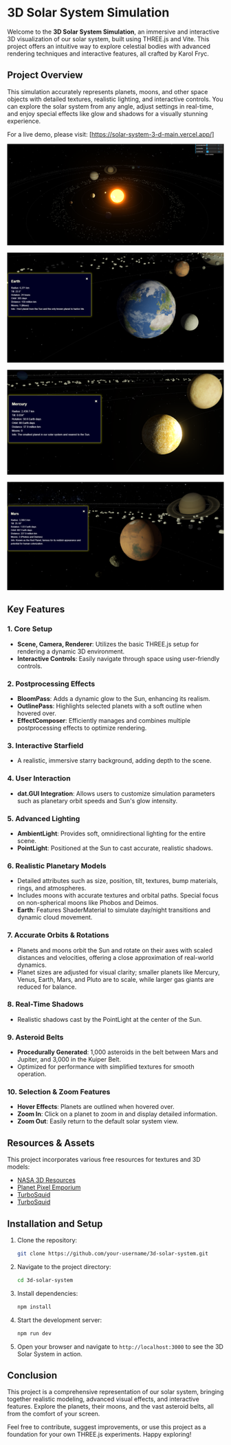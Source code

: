 # 3D Solar System Simulation

Welcome to the **3D Solar System Simulation**, an immersive and interactive 3D visualization of our solar system, built using THREE.js and Vite. This project offers an intuitive way to explore celestial bodies with advanced rendering techniques and interactive features, all crafted by Karol Fryc.

## Project Overview

This simulation accurately represents planets, moons, and other space objects with detailed textures, realistic lighting, and interactive controls. You can explore the solar system from any angle, adjust settings in real-time, and enjoy special effects like glow and shadows for a visually stunning experience.

For a live demo, please visit: [https://solar-system-3-d-main.vercel.app/]

![Solar_System](images/solar_system.png)

![Earth](images/earthnew.png)

![Mercury](images/mercury.png)

![Mars](images/mars.png)

## Key Features

### 1. **Core Setup**
- **Scene, Camera, Renderer**: Utilizes the basic THREE.js setup for rendering a dynamic 3D environment.
- **Interactive Controls**: Easily navigate through space using user-friendly controls.

### 2. **Postprocessing Effects**
- **BloomPass**: Adds a dynamic glow to the Sun, enhancing its realism.
- **OutlinePass**: Highlights selected planets with a soft outline when hovered over.
- **EffectComposer**: Efficiently manages and combines multiple postprocessing effects to optimize rendering.

### 3. **Interactive Starfield**
- A realistic, immersive starry background, adding depth to the scene.

### 4. **User Interaction**
- **dat.GUI Integration**: Allows users to customize simulation parameters such as planetary orbit speeds and Sun's glow intensity.

### 5. **Advanced Lighting**
- **AmbientLight**: Provides soft, omnidirectional lighting for the entire scene.
- **PointLight**: Positioned at the Sun to cast accurate, realistic shadows.

### 6. **Realistic Planetary Models**
- Detailed attributes such as size, position, tilt, textures, bump materials, rings, and atmospheres.
- Includes moons with accurate textures and orbital paths. Special focus on non-spherical moons like Phobos and Deimos.
- **Earth**: Features ShaderMaterial to simulate day/night transitions and dynamic cloud movement.

### 7. **Accurate Orbits & Rotations**
- Planets and moons orbit the Sun and rotate on their axes with scaled distances and velocities, offering a close approximation of real-world dynamics.
- Planet sizes are adjusted for visual clarity; smaller planets like Mercury, Venus, Earth, Mars, and Pluto are to scale, while larger gas giants are reduced for balance.

### 8. **Real-Time Shadows**
- Realistic shadows cast by the PointLight at the center of the Sun.

### 9. **Asteroid Belts**
- **Procedurally Generated**: 1,000 asteroids in the belt between Mars and Jupiter, and 3,000 in the Kuiper Belt.
- Optimized for performance with simplified textures for smooth operation.

### 10. **Selection & Zoom Features**
- **Hover Effects**: Planets are outlined when hovered over.
- **Zoom In**: Click on a planet to zoom in and display detailed information.
- **Zoom Out**: Easily return to the default solar system view.

## Resources & Assets

This project incorporates various free resources for textures and 3D models:
- [NASA 3D Resources](https://nasa3d.arc.nasa.gov/images)
- [Planet Pixel Emporium](https://planetpixelemporium.com/index.php)
- [TurboSquid](https://www.turbosquid.com/)
- [TurboSquid](https://codingtorque.com/3d-solar-system-using-html-css-and-javascript/)

## Installation and Setup
1. Clone the repository:
    ```sh
    git clone https://github.com/your-username/3d-solar-system.git
    ```
2. Navigate to the project directory:
    ```sh
    cd 3d-solar-system
    ```
3. Install dependencies:
    ```sh
    npm install
    ```
4. Start the development server:
    ```sh
    npm run dev
    ```
5. Open your browser and navigate to `http://localhost:3000` to see the 3D Solar System in action.

## Conclusion
This project is a comprehensive representation of our solar system, bringing together realistic modeling, advanced visual effects, and interactive features. Explore the planets, their moons, and the vast asteroid belts, all from the comfort of your screen.

Feel free to contribute, suggest improvements, or use this project as a foundation for your own THREE.js experiments. Happy exploring!
